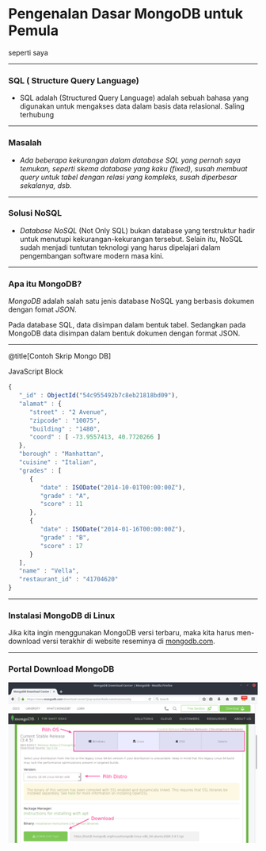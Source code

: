 # Pengenalan Dasar MongoDB untuk Pemula

seperti saya

---

### SQL ( Structure Query Language)

- SQL adalah (Structured Query Language) adalah sebuah bahasa yang digunakan untuk mengakses data dalam basis data relasional. Saling terhubung

---

### Masalah

- _Ada beberapa kekurangan dalam database SQL yang pernah saya temukan, seperti skema database yang kaku (fixed), susah membuat query untuk tabel dengan relasi yang kompleks, susah diperbesar sekalanya, dsb._

---

### Solusi NoSQL

- _Database NoSQL_ (Not Only SQL) bukan database yang terstruktur hadir untuk menutupi kekurangan-kekurangan tersebut. Selain itu, NoSQL sudah menjadi tuntutan teknologi yang harus dipelajari dalam pengembangan software modern masa kini.

---

### Apa itu MongoDB?

_MongoDB_ adalah salah satu jenis database NoSQL yang berbasis dokumen dengan fomat _JSON_.

Pada database SQL, data disimpan dalam bentuk tabel. Sedangkan pada MongoDB data disimpan dalam bentuk dokumen dengan format JSON.

---

@title[Contoh Skrip Mongo DB]

<p><span class="slide-title">JavaScript Block</span></p>

```javascript
{
   "_id" : ObjectId("54c955492b7c8eb21818bd09"),
   "alamat" : {
      "street" : "2 Avenue",
      "zipcode" : "10075",
      "building" : "1480",
      "coord" : [ -73.9557413, 40.7720266 ]
   },
   "borough" : "Manhattan",
   "cuisine" : "Italian",
   "grades" : [
      {
         "date" : ISODate("2014-10-01T00:00:00Z"),
         "grade" : "A",
         "score" : 11
      },
      {
         "date" : ISODate("2014-01-16T00:00:00Z"),
         "grade" : "B",
         "score" : 17
      }
   ],
   "name" : "Vella",
   "restaurant_id" : "41704620"
}
```

---

### Instalasi MongoDB di Linux

Jika kita ingin menggunakan MongoDB versi terbaru, maka kita harus men-download versi terakhir di website reseminya di [mongodb.com](https://www.mongodb.com/download-center).

---

### Portal Download MongoDB

![Gambar MonggoDB](img/website-mongodb.png)
